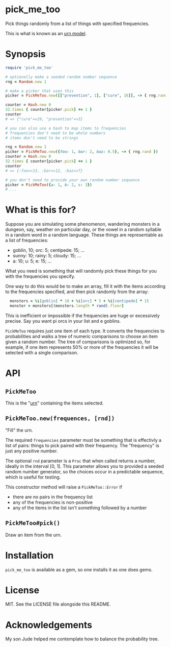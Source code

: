 # pick_me_too

Pick things randomly from a list of things with specified frequencies.

This is what is known as an [urn model](https://en.wikipedia.org/wiki/Urn_problem).

# Synopsis

```ruby
require 'pick_me_too'

# optionally make a seeded random number sequence
rng = Random.new 1

# make a picker that uses this
picker = PickMeToo.new([["prevention", 1], ["cure", 16]], -> { rng.rand })

counter = Hash.new 0
32.times { counter[picker.pick] += 1 }
counter
# => {"cure"=>29, "prevention"=>3}

# you can also use a hash to map items to frequencies
# frequencies don't need to be whole numbers
# items don't need to be strings

rng = Random.new 1
picker = PickMeToo.new({foo: 1, bar: 2, baz: 0.5}, -> { rng.rand })
counter = Hash.new 0
32.times { counter[picker.pick] += 1 }
counter
# => {:foo=>13, :bar=>12, :baz=>7}

# you don't need to provide your own random number sequence
picker = PickMeToo({a: 1, b: 2, c: 3})
# ...
```

# What is this for?

Suppose you are simulating some phenomenon, wandering monsters in a dungeon, say, weather on particular day, or
the vowel in a random syllable in a random word in a random language. These things are representable as a list
of frequencies:
- goblin, 10; orc: 5; centipede: 15; ...
- sunny: 10; rainy: 5; cloudy: 15; ...
- a: 10; u: 5; e: 15; ...

What you need is something that will randomly pick these things for you with the frequencies you specify.

One way to do this would be to make an array, fill it with the items according to the frequencies specified,
and then pick randomly from the array:

```ruby
  monsters = %i[goblin] * 10 + %i[orc] * 5 + %i[centipede] * 15
  monster = monsters[(monsters.length * rand).floor]
```

This is inefficient or impossible if the frequencies are huge or excessively precise. Say you want pi orcs in your list and e goblins.

`PickMeToo` requires just one item of each type. It converts the frequencies to probabilities and walks a tree of numeric comparisons to
choose an item given a random number. The tree of comparisons is optimized so, for example, if one item represents 50% or more of the
frequencies it will be selected with a single comparison.


# API

## `PickMeToo`

This is the "[urn](https://en.wikipedia.org/wiki/Urn_problem)" containing the items selected.

## `PickMeToo.new(frequences, [rnd])`

"Fill" the urn.

The required `frequencies` parameter must be something that is effectivly a list of pairs:
things to pick paired with their frequency. The "frequency" is just any positive number.

The optional `rnd` parameter is a `Proc` that when called returns a number, ideally in the interval
[0, 1]. This parameter allows you to provided a seeded random number generator, so the choices
occur in a predictable sequence, which is useful for testing.

This constructor method will raise a `PickMeToo::Error` if
- there are no pairs in the frequency list
- any of the frequencies is non-positive
- any of the items in the list isn't something followed by a number

## `PickMeToo#pick()`

Draw an item from the urn.

# Installation

`pick_me_too` is available as a gem, so one installs it as one does gems.

# License

MIT. See the LICENSE file alongside this README.

# Acknowledgements

My son Jude helped me contemplate how to balance the probability tree.
